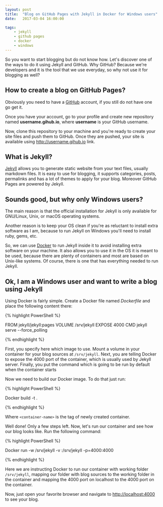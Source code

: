 ```yaml
---
layout: post
title:  "Blog on GitHub Pages with Jekyll in Docker for Windows users"
date:   2017-03-04 16:00:00

tags:
    - jekyll
    - github pages
    - docker
    - windows
---
```


So you want to start blogging but do not know how. Let's discover one of the ways to do it using Jekyll and GitHub. Why GitHub? Because we're developers and it is the tool that we use everyday, so why not use it for blogging as well?


## How to create a blog on GitHub Pages?

Obviously you need to have a [GitHub](https://github.com) account, if you still do not have one go get it.

Once you have your account, go to your profile and create new repository named <b>username.gihub.io</b>, where <b>username</b> is your GitHub username.

Now, clone this repository to your machine and you're ready to create your site files and push them to GitHub. Once they are pushed, your site is available using http://username.gihub.io link.


## What is Jekyll?

[Jekyll](http://jekyllrb.com) allows you to generate static website from your text files, usually markdown files. It is easy to use for blogging, it supports categories, posts, permalinks and has a lot of themes to apply for your blog. Moreover GitHub Pages are powered by Jekyll.

## Sounds good, but why only Windows users?

The main reason is that the official installation for Jekyll is only available for GNU/Linux, Unix, or macOS operating systems.

Another reason is to keep your OS clean if you're as reluctant to install extra software as I am, because to run Jekyll on Windows you'll need to install ruby, gems, etc.

So, we can use [Docker](https://Docker.com) to run Jekyll inside it to avoid installing extra software on your machine. It also allows you to use it in the OS it is meant to be used, because there are plenty of containers and most are based on Unix-like systems. Of course, there is one that has everything needed to run Jekyll.

## Ok, I am a Windows user and want to write a blog using Jekyll

Using Docker is fairly simple. Create a Docker file named <i>Dockerfile</i> and place the following content there:

{% highlight PowerShell %}

FROM jekyll/jekyll:pages
VOLUME /srv/jekyll
EXPOSE 4000
CMD jekyll serve --force_polling

{% endhighlight %}

First, you specify here which image to use. Mount a volume in your container for your blog sources at `/srv/jekyll`. Next, you are telling Docker to expose the 4000 port of the container, which is usually used by Jekyll server. Finally, you put the command which is going to be run by default when the container starts

Now we need to build our Docker image. To do that just run:

{% highlight PowerShell %}

Docker build -t <container-name> .

{% endhighlight %}

Where `<container-name>` is the tag of newly created container.

Well done! Only a few steps left. Now, let's run our container and see how our blog looks like. Run the following command:

{% highlight PowerShell %}

 Docker run -w /srv/jekyll -v <absolute-path-to-folder>:/srv/jekyll -p=4000:4000 <container-name>

{% endhighlight %}

Here we are instructing Docker to run our container with working folder `/srv/jekyll`, mapping our folder with blog sources to the working folder in the container and mapping the 4000 port on localhost to the 4000 port on the container.

Now, just open your favorite browser and navigate to [http://localhost:4000](http://localhost:4000) to see your blog.